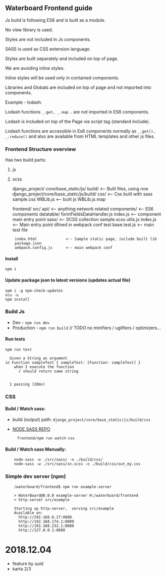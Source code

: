 ## Waterboard Frontend guide

Js build is following ES6 and is built as a module.

No view library is used.

Styles are not included in Js components.

SASS is used as CSS extension language.

Styles are built separately and included on top of page.

We are avoiding inline styles.

Inline styles will be used only in contained components.

Libraries and Globals are included on top of page and not imported into components.

Example - lodash:

Lodash functions `_.get, _.map` .. are not imported in ES6 components.

Lodash is included on top of the Page via script tag (standard include).

Lodash functions are accessible in Es6 components normally as `_.get(), _.reduce()` and
also are available from HTML templates and other js files.



### Frontend Structure overview

Has two build parts:
1. js
1. scss 


    django_project/
      core/base_static/js/
        build/                <-- Built files, using noe django_project/core/base_static/js/build/
          css/              <-- Css built with sass
              sample.css
          WBLib.js          <-- built js
          WBLib.js.map

    frontend/
        src/
            api/              <-- anything network related
            components/       <-- ES6 components
                datatable/
                    formFieldsDataHandler.js
                    index.js  <-- component main entry point
            sass/             <-- SCSS collection
                sample.scss
            utils.js
            index.js           <-- Main entry point dfined in webpack conf
        test
            base.test.js       <-- main test file
                
        index.html             <-- Sample static page, include built lib
        package.json
        webpack.config.js      <-- main webpack conf


#### Install

    npm i
    
#### Update package json to latest versions (updates actual file)

    npm i -g npm-check-updates
    ncu -u
    npm install
        
### Build Js
  - Dev - `npm run dev`
  - Production - `npm run build` // TODO no minifiers / uglifiers / optimizers...


        
#### Run tests 

    npm run test
    
      Given a String as argument
    in Function sampleTest { sampleTest: [Function: sampleTest] }
        when I execute the function
          √ should return same string
    
    
      1 passing (28ms)
        

### CSS


#### Build / Watch sass:

- build (output) path: `django_project/core/base_static/js/build/css`
- [NODE SASS REPO](https://www.npmjs.com/package/node-sass)

        frontend/npm run watch-css

#### Build / Watch sass Manually:
        
        node-sass -w ./src/sass/ -o ./build/css/
        node-sass -w ./src/sass/in.scss -o ./build/css/out_my.css


### Simple dev server (npm)
                 
        /waterboard/frontend$ npm run example-server
        
        > WaterBoard@0.0.0 example-server H:/waterboard/frontend
        > http-server src/example
        
        Starting up http-server,  serving src/example
        Available on:
          http://192.168.0.17:8080
          http://192.168.174.1:8080
          http://192.168.232.1:8080
          http://127.0.0.1:8080


















# 2018.12.04

- feature by uuid
- karta 2/3 

